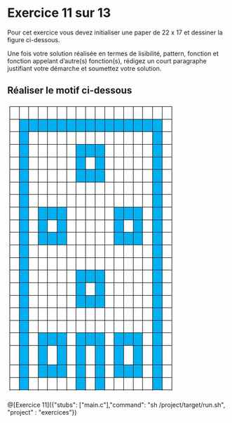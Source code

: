 # Exercice 11 sur 13

Pour cet exercice vous devez initialiser une paper de 22 x 17 et dessiner la figure ci-dessous.

Une fois votre solution réalisée en termes de lisibilité, pattern, fonction et fonction appelant d’autre(s) fonction(s), rédigez un court paragraphe justifiant votre démarche et soumettez votre solution.

## Réaliser le motif ci-dessous

![motif](img/ex11.JPG)

@[Exercice 11]({"stubs": ["main.c"],"command": "sh /project/target/run.sh", "project" : "exercices"})
